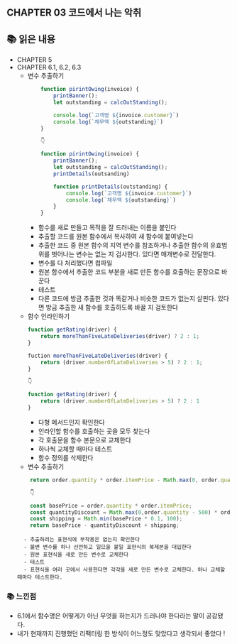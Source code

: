 ## CHAPTER 03 코드에서 나는 악취

## 📚 읽은 내용
- CHAPTER 5
- CHAPTER 6.1, 6.2, 6.3
  - 변수 추출하기
    ```js
        function pirintOwing(invoice) {
            printBanner();
            let outstanding = calcOutStanding();

            console.log(`고객명 ${invoice.customer}`)
            console.log(`채무액 ${outstanding}`)
        }

        👇

        function pirintOwing(invoice) {
            printBanner();
            let outstanding = calcOutStanding();
            printDetails(outsanding)

            function printDetails(outstanding) {
                console.log(`고객명 ${invoice.customer}`)
                console.log(`채무액 ${outstanding}`)
            }
        }
    ```
      - 함수를 새로 만들고 목적을 잘 드러내는 이름을 붙인다
      - 추출할 코드를 원본 함수에서 복사하여 새 함수에 붙여넣는다
      - 추출한 코드 중 원본 함수의 지역 변수를 참조하거나 추출한 함수의 유효범위를 벗어나는 변수는 없는 지 검사한다. 있다면 매개변수로 전달한다.
      - 변수를 다 처리했다면 컴파일
      - 원본 함수에서 추출한 코드 부분을 새로 만든 함수를 호출하는 문장으로 바꾼다
      - 테스트
      - 다른 코드에 방금 추출한 것과 똑같거나 비슷한 코드가 없는지 살핀다. 있다면 방금 추출한 새 함수를 호출하도록 바꿀 지 검토한다
  - 함수 인라인하기
    ```js
    function getRating(driver) {
        return moreThanFiveLateDeliveries(driver) ? 2 : 1;
    }

    fuction moreThanFiveLateDeliveries(driver) {
        return (driver.numberOfLateDeliveries > 5) ? 2 : 1;
    }

    👇

    function getRating(driver) {
        return (driver.numberOfLateDeliveries > 5) ? 2 : 1
    }
    ```
      - 다형 메서드인지 확인한다
      - 인라인할 함수를 호출하는 곳을 모두 찾는다
      - 각 호출문을 함수 본문으로 교체한다
      - 하나씩 교체할 때마다 테스트
      - 함수 정의를 삭제한다
  -  변수 추출하기
    ```js
        return order.quantity * order.itemPrice - Math.max(0, order.quantity - 500) * order.itemPrice * 0.05 + Math.min(order.quantity * order.itemPrice * 0.1, 100)

        👇

        const basePrice = order.quantity * order.itemPrice;
        const quantityDiscount = Math.max(0,order.quantity - 500) * order.itemPrice * 0.05;
        const shipping = Math.min(basePrice * 0.1, 100);
        return basePrice - quantityDiscount + shipping;
    ```
        - 추출하려는 표현식에 부작용은 없는지 확인한다
        - 불변 변수를 하나 선언하고 일므을 붙일 표현식의 복제본을 대입한다
        - 원본 표현식을 새로 만든 변수로 교체한다
        - 테스트
        - 표현식을 여러 곳에서 사용한다면 각각을 새로 만든 변수로 교체한다. 하나 교체할 때마다 테스트한다.
### 📚 느낀점
- 6.1에서 함수명은 어떻게가 아닌 무엇을 하는지가 드러나야 한다라는 말이 공감됐다.
- 내가 현재까지 진행했던 리팩터링 한 방식이 어느정도 맞았다고 생각되서 좋았다 !